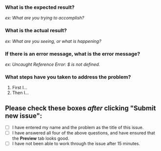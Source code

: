 ### What is the expected result?
_ex: What are you trying to accomplish?_  


### What is the actual result?
_ex: What are you seeing, or what is happening?_  


### If there is an error message, what is the error message?  
_ex: Uncaught Reference Error: $ is not defined._

### What steps have you taken to address the problem?

1. First I...
1. Then I...


## Please check these boxes _**after**_ clicking "Submit new issue":
- [ ] I have entered my name and the problem as the title of this issue.
- [ ] I have answered all four of the above questions, and have ensured that the **Preview** tab looks good.
- [ ] I have not been able to work through the issue after 15 minutes.
